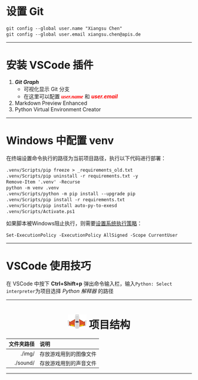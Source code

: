 # 设置 Git
    git config --global user.name "Xiangsu Chen"
    git config --global user.email xiangsu.chen@apis.de
* * *
# 安装 VSCode 插件
1. ***Git Graph***
    * 可视化显示 Git 分支
    * 在这里可以配置 ***<font face="微软雅黑" color=red>user.name</font>*** 和 ***<font color=red>user.email</font>***
2. Markdown Preview Enhanced
3. Python Virtual Environment Creator
***
# Windows 中配置 venv
在终端设置命令执行的路径为当前项目路径，执行以下代码进行部署：

    .venv/Scripts/pip freeze > _requirements_old.txt
    .venv/Scripts/pip uninstall -r requirements.txt -y
    Remove-Item '.venv' -Recurse
    python -m venv .venv
    .venv/Scripts/python -m pip install --upgrade pip
    .venv/Scripts/pip install -r requirements.txt
    .venv/Scripts/pip install auto-py-to-exesd
    .venv/Scripts/Activate.ps1

如果脚本被Windows阻止执行，则需要[设置系统执行策略](https:/go.microsoft.com/fwlink/?LinkID=135170)：

    Set-ExecutionPolicy -ExecutionPolicy AllSigned -Scope CurrentUser
*****
# VSCode 使用技巧
在 VSCode 中按下 **Ctrl+Shift+p** 弹出命令输入栏，输入`Python: Select interpreter`为项目选择 *Python 解释器* 的路径
- - -
# <div align=center><img src="./img/player.png" width="10%" height="10%"> 项目结构</div>

|文件夹路径 | 说明 |
| ---: | :--- |
|./img/ | 存放游戏用到的图像文件 |
|./sound/ | 存放游戏用到的声音文件 |

---------------------------------------
